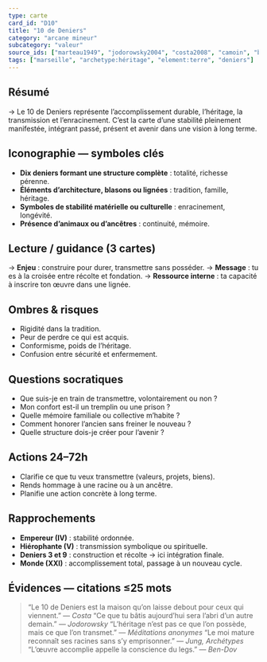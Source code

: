 ```yaml
---
type: carte
card_id: "D10"
title: "10 de Deniers"
category: "arcane mineur"
subcategory: "valeur"
source_ids: ["marteau1949", "jodorowsky2004", "costa2008", "camoin", "bendov2011", "delcamp", "nadolny2018", "jung", "meditations_anonymes", "nichols"]
tags: ["marseille", "archetype:héritage", "element:terre", "deniers"]
---
```


## Résumé
→ Le 10 de Deniers représente l’accomplissement durable, l’héritage, la transmission et l’enracinement. C’est la carte d’une stabilité pleinement manifestée, intégrant passé, présent et avenir dans une vision à long terme.

## Iconographie — symboles clés
- **Dix deniers formant une structure complète** : totalité, richesse pérenne.
- **Éléments d’architecture, blasons ou lignées** : tradition, famille, héritage.
- **Symboles de stabilité matérielle ou culturelle** : enracinement, longévité.
- **Présence d’animaux ou d’ancêtres** : continuité, mémoire.

## Lecture / guidance (3 cartes)
→ **Enjeu** : construire pour durer, transmettre sans posséder.
→ **Message** : tu es à la croisée entre récolte et fondation.
→ **Ressource interne** : ta capacité à inscrire ton œuvre dans une lignée.

## Ombres & risques
- Rigidité dans la tradition.
- Peur de perdre ce qui est acquis.
- Conformisme, poids de l’héritage.
- Confusion entre sécurité et enfermement.

## Questions socratiques
- Que suis-je en train de transmettre, volontairement ou non ?
- Mon confort est-il un tremplin ou une prison ?
- Quelle mémoire familiale ou collective m’habite ?
- Comment honorer l’ancien sans freiner le nouveau ?
- Quelle structure dois-je créer pour l’avenir ?

## Actions 24–72h
- Clarifie ce que tu veux transmettre (valeurs, projets, biens).
- Rends hommage à une racine ou à un ancêtre.
- Planifie une action concrète à long terme.

## Rapprochements
- **Empereur (IV)** : stabilité ordonnée.
- **Hiérophante (V)** : transmission symbolique ou spirituelle.
- **Deniers 3 et 9** : construction et récolte → ici intégration finale.
- **Monde (XXI)** : accomplissement total, passage à un nouveau cycle.

## Évidences — citations ≤25 mots
> “Le 10 de Deniers est la maison qu’on laisse debout pour ceux qui viennent.” — *Costa*
> “Ce que tu bâtis aujourd’hui sera l’abri d’un autre demain.” — *Jodorowsky*
> “L’héritage n’est pas ce que l’on possède, mais ce que l’on transmet.” — *Méditations anonymes*
> “Le moi mature reconnaît ses racines sans s’y emprisonner.” — *Jung, Archétypes*
> “L’œuvre accomplie appelle la conscience du legs.” — *Ben-Dov*
